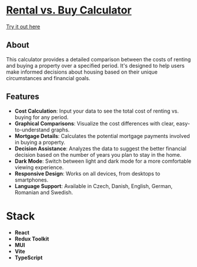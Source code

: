 # [Rental vs. Buy Calculator](https://kacan98.github.io/buying-vs-renting/)

[Try it out here](https://kacan98.github.io/buying-vs-renting/)

## About

This calculator provides a detailed comparison between the costs of renting and buying a property over a specified period. It's designed to help users make informed decisions about housing based on their unique circumstances and financial goals.

## Features

- **Cost Calculation**: Input your data to see the total cost of renting vs. buying for any period.
- **Graphical Comparisons**: Visualize the cost differences with clear, easy-to-understand graphs.
- **Mortgage Details**: Calculates the potential mortgage payments involved in buying a property.
- **Decision Assistance**: Analyzes the data to suggest the better financial decision based on the number of years you plan to stay in the home.
- **Dark Mode**: Switch between light and dark mode for a more comfortable viewing experience.
- **Responsive Design**: Works on all devices, from desktops to smartphones.
- **Language Support**: Available in Czech, Danish, English, German, Romanian and Swedish.

# Stack

- **React**
- **Redux Toolkit**
- **MUI**
- **Vite**
- **TypeScript**
